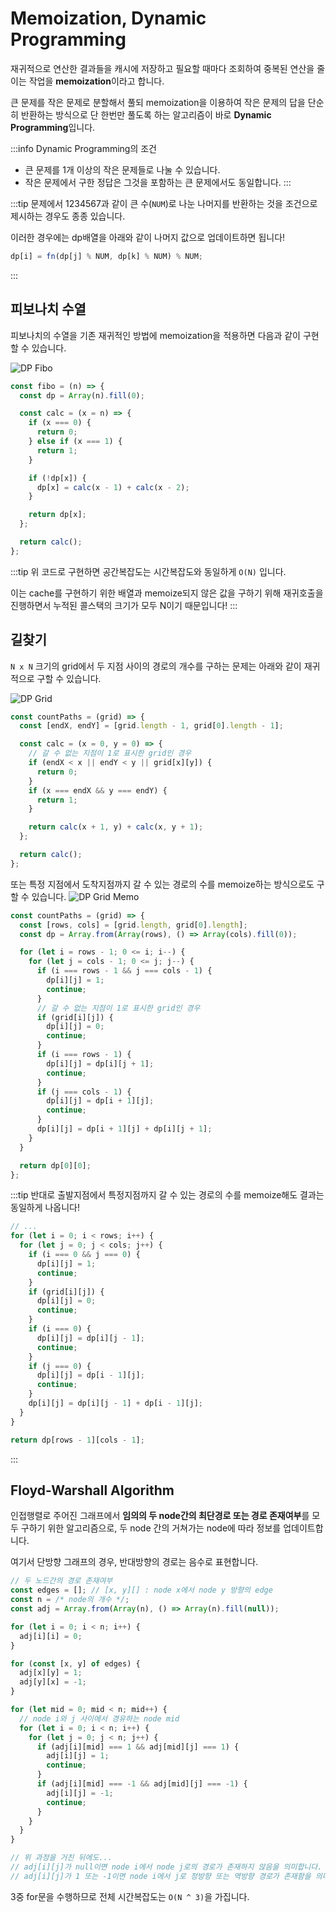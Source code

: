# Memoization, Dynamic Programming

재귀적으로 연산한 결과들을 캐시에 저장하고 필요할 때마다 조회하여 중복된 연산을 줄이는 작업을 **memoization**이라고 합니다.

큰 문제를 작은 문제로 분할해서 풀되 memoization을 이용하여 작은 문제의 답을 단순히 반환하는 방식으로 단 한번만 풀도록 하는 알고리즘이 바로 **Dynamic Programming**입니다.

:::info Dynamic Programming의 조건

- 큰 문제를 1개 이상의 작은 문제들로 나눌 수 있습니다.
- 작은 문제에서 구한 정답은 그것을 포함하는 큰 문제에서도 동일합니다.
  :::

:::tip
문제에서 1234567과 같이 큰 수(`NUM`)로 나눈 나머지를 반환하는 것을 조건으로 제시하는 경우도 종종 있습니다.

이러한 경우에는 dp배열을 아래와 같이 나머지 값으로 업데이트하면 됩니다!

```js
dp[i] = fn(dp[j] % NUM, dp[k] % NUM) % NUM;
```

:::

## 피보나치 수열

피보나치의 수열을 기존 재귀적인 방법에 memoization을 적용하면 다음과 같이 구현할 수 있습니다.

![DP Fibo](../image/dp_fibo.png)

```js
const fibo = (n) => {
  const dp = Array(n).fill(0);

  const calc = (x = n) => {
    if (x === 0) {
      return 0;
    } else if (x === 1) {
      return 1;
    }

    if (!dp[x]) {
      dp[x] = calc(x - 1) + calc(x - 2);
    }

    return dp[x];
  };

  return calc();
};
```

:::tip
위 코드로 구현하면 공간복잡도는 시간복잡도와 동일하게 `O(N)` 입니다.

이는 cache를 구현하기 위한 배열과 memoize되지 않은 값을 구하기 위해 재귀호출을 진행하면서 누적된 콜스택의 크기가 모두 N이기 때문입니다!
:::

## 길찾기

`N x N` 크기의 grid에서 두 지점 사이의 경로의 개수를 구하는 문제는 아래와 같이 재귀적으로 구할 수 있습니다.

![DP Grid](../image/dp_grid.png)

```js
const countPaths = (grid) => {
  const [endX, endY] = [grid.length - 1, grid[0].length - 1];

  const calc = (x = 0, y = 0) => {
    // 갈 수 없는 지점이 1로 표시한 grid인 경우
    if (endX < x || endY < y || grid[x][y]) {
      return 0;
    }
    if (x === endX && y === endY) {
      return 1;
    }

    return calc(x + 1, y) + calc(x, y + 1);
  };

  return calc();
};
```

또는 특정 지점에서 도착지점까지 갈 수 있는 경로의 수를 memoize하는 방식으로도 구할 수 있습니다.
![DP Grid Memo](../image/%08dp_grid_memo.png)

```js
const countPaths = (grid) => {
  const [rows, cols] = [grid.length, grid[0].length];
  const dp = Array.from(Array(rows), () => Array(cols).fill(0));

  for (let i = rows - 1; 0 <= i; i--) {
    for (let j = cols - 1; 0 <= j; j--) {
      if (i === rows - 1 && j === cols - 1) {
        dp[i][j] = 1;
        continue;
      }
      // 갈 수 없는 지점이 1로 표시한 grid인 경우
      if (grid[i][j]) {
        dp[i][j] = 0;
        continue;
      }
      if (i === rows - 1) {
        dp[i][j] = dp[i][j + 1];
        continue;
      }
      if (j === cols - 1) {
        dp[i][j] = dp[i + 1][j];
        continue;
      }
      dp[i][j] = dp[i + 1][j] + dp[i][j + 1];
    }
  }

  return dp[0][0];
};
```

:::tip
반대로 출발지점에서 특정지점까지 갈 수 있는 경로의 수를 memoize해도 결과는 동일하게 나옵니다!

```js
// ...
for (let i = 0; i < rows; i++) {
  for (let j = 0; j < cols; j++) {
    if (i === 0 && j === 0) {
      dp[i][j] = 1;
      continue;
    }
    if (grid[i][j]) {
      dp[i][j] = 0;
      continue;
    }
    if (i === 0) {
      dp[i][j] = dp[i][j - 1];
      continue;
    }
    if (j === 0) {
      dp[i][j] = dp[i - 1][j];
      continue;
    }
    dp[i][j] = dp[i][j - 1] + dp[i - 1][j];
  }
}

return dp[rows - 1][cols - 1];
```

:::

## Floyd-Warshall Algorithm

인접행렬로 주어진 그래프에서 **임의의 두 node간의 최단경로 또는 경로 존재여부**를 모두 구하기 위한 알고리즘으로, 두 node 간의 거쳐가는 node에 따라 정보를 업데이트합니다.

여기서 단방향 그래프의 경우, 반대방향의 경로는 음수로 표현합니다.

```js
// 두 노드간의 경로 존재여부
const edges = []; // [x, y][] : node x에서 node y 방향의 edge
const n = /* node의 개수 */;
const adj = Array.from(Array(n), () => Array(n).fill(null));

for (let i = 0; i < n; i++) {
  adj[i][i] = 0;
}

for (const [x, y] of edges) {
  adj[x][y] = 1;
  adj[y][x] = -1;
}

for (let mid = 0; mid < n; mid++) {
  // node i와 j 사이에서 경유하는 node mid
  for (let i = 0; i < n; i++) {
    for (let j = 0; j < n; j++) {
      if (adj[i][mid] === 1 && adj[mid][j] === 1) {
        adj[i][j] = 1;
        continue;
      }
      if (adj[i][mid] === -1 && adj[mid][j] === -1) {
        adj[i][j] = -1;
        continue;
      }
    }
  }
}

// 위 과정을 거친 뒤에도...
// adj[i][j]가 null이면 node i에서 node j로의 경로가 존재하지 않음을 의미합니다.
// adj[i][j]가 1 또는 -1이면 node i에서 j로 정방향 또는 역방향 경로가 존재함을 의미합니다.
```

3중 for문을 수행하므로 전체 시간복잡도는 `O(N ^ 3)`을 가집니다.
